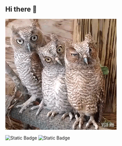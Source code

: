 ## Hi there 👋

<img src="https://github.com/AleksandrBrodskii/AleksandrBrodskii/blob/main/vgif-ru-Смешные%20совы.gif" align=?>


![Static Badge](https://img.shields.io/badge/py-python-green?logo=python)
![Static Badge](https://img.shields.io/badge/student-green?logo=python)


